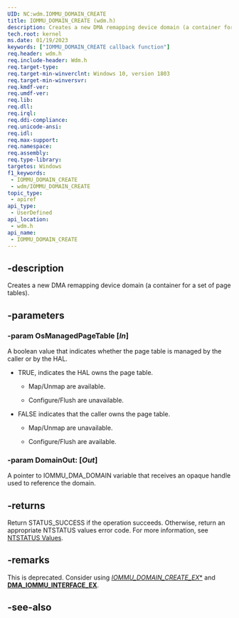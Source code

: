 ```yaml
---
UID: NC:wdm.IOMMU_DOMAIN_CREATE
title: IOMMU_DOMAIN_CREATE (wdm.h)
description: Creates a new DMA remapping device domain (a container for a set of page tables).
tech.root: kernel
ms.date: 01/19/2023
keywords: ["IOMMU_DOMAIN_CREATE callback function"]
req.header: wdm.h
req.include-header: Wdm.h
req.target-type: 
req.target-min-winverclnt: Windows 10, version 1803
req.target-min-winversvr: 
req.kmdf-ver: 
req.umdf-ver: 
req.lib: 
req.dll: 
req.irql: 
req.ddi-compliance: 
req.unicode-ansi: 
req.idl: 
req.max-support: 
req.namespace: 
req.assembly: 
req.type-library: 
targetos: Windows
f1_keywords:
 - IOMMU_DOMAIN_CREATE
 - wdm/IOMMU_DOMAIN_CREATE
topic_type:
 - apiref
api_type:
 - UserDefined
api_location:
 - wdm.h
api_name:
 - IOMMU_DOMAIN_CREATE
---
```


## -description

Creates a new DMA remapping device domain (a container for a set of page tables).

## -parameters

### -param OsManagedPageTable [_In_]

A boolean value that indicates whether the page table is managed by the caller or by the HAL.

- TRUE, indicates the HAL owns the page table.

  - Map/Unmap are available.

  - Configure/Flush are unavailable.

- FALSE indicates that the caller owns the page table.

  - Map/Unmap are unavailable.

  - Configure/Flush are available.

### -param DomainOut: [_Out_]

A pointer to IOMMU_DMA_DOMAIN variable that receives an opaque handle used to reference the domain.

## -returns

Return STATUS_SUCCESS if the operation succeeds. Otherwise, return an appropriate NTSTATUS values error code. For more information, see [NTSTATUS Values](/windows-hardware/drivers/kernel/ntstatus-values).

## -remarks

This is deprecated. Consider using [*IOMMU_DOMAIN_CREATE_EX**](nc-wdm-iommu_domain_create_ex.md) and [**DMA_IOMMU_INTERFACE_EX**](ns-wdm-dma_iommu_interface_ex.md).

## -see-also
